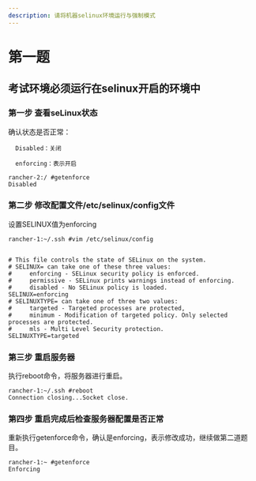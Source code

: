 ```yaml
---
description: 请将机器selinux环境运行与强制模式
---
```


# 第一题

## 考试环境必须运行在selinux开启的环境中

### 第一步  查看seLinux状态

  确认状态是否正常：

      Disabled：关闭

      enforcing：表示开启

```text
rancher-2:/ #getenforce 
Disabled
```

### 第二步  修改配置文件/etc/selinux/config文件

  设置SELINUX值为enforcing

```
rancher-1:~/.ssh #vim /etc/selinux/config 


# This file controls the state of SELinux on the system.
# SELINUX= can take one of these three values:
#     enforcing - SELinux security policy is enforced.
#     permissive - SELinux prints warnings instead of enforcing.
#     disabled - No SELinux policy is loaded.
SELINUX=enforcing
# SELINUXTYPE= can take one of three two values:
#     targeted - Targeted processes are protected,
#     minimum - Modification of targeted policy. Only selected processes are protected. 
#     mls - Multi Level Security protection.
SELINUXTYPE=targeted
```

### 第三步  重启服务器

执行reboot命令，将服务器进行重启。

```text
rancher-1:~/.ssh #reboot
Connection closing...Socket close.
```

### 第四步  重启完成后检查服务器配置是否正常

  重新执行getenforce命令，确认是enforcing，表示修改成功，继续做第二道题目。

```text
rancher-1:~ #getenforce 
Enforcing

```



